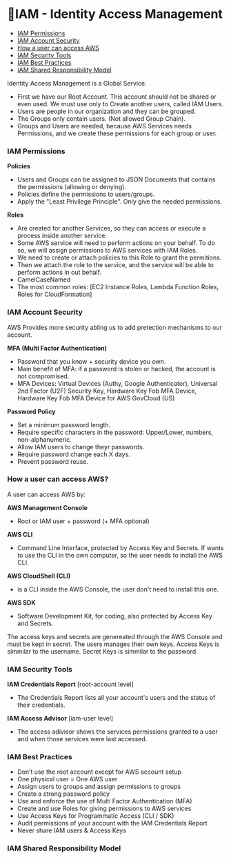 # 📝IAM - Identity Access Management

- [IAM Permissions](#iam-permissions)
- [IAM Account Security](#iam-account-security)
- [How a user can access AWS](#how-a-user-can-access-aws)
- [IAM Security Tools](#iam-security-tools)
- [IAM Best Practices](#iam-best-practices)
- [IAM Shared Responsibility Model](#iam-shared-responsibility-model)

Identity Access Management is a Global Service.

- First we have our Root Account. This account should not be shared or even used. We must use only to Create another users, called IAM Users.
- Users are people in our organization and they can be grouped.
- The Groups only contain users. (Not allowed Group Chain).
- Groups and Users are needed, because AWS Services needs Permissions, and we create these permissions for each group or user.

### IAM Permissions

**Policies**

- Users and Groups can be assigned to JSON Documents that contains the permissions (allowing or denying).
- Policies define the permissions to users/groups.
- Apply the "Least Privilege Principle". Only give the needed permissions.

**Roles**

- Are created for another Services, so they can access or execute a process inside another service.
- Some AWS service will need to perform actions on your behalf. To do so, we will assign permissions to AWS services with IAM Roles.
- We need to create or attach policies to this Role to grant the permitions.
- Then we attach the role to the service, and the service will be able to perform actions in out behalf.
- CamelCaseNamed
- The most common roles: [EC2 Instance Roles, Lambda Function Roles, Roles for CloudFormation]

### IAM Account Security

AWS Provides more security abling us to add pretection mechanisms to our account.

**MFA (Multi Factor Authentication)**

- Password that you know + security device you own.
- Main benefit of MFA: if a password is stolen or hacked, the account is not compromised.
- MFA Devices: Virtual Devices (Authy, Google Authenticator), Universal 2nd Factor (U2F) Security Key, Hardware Key Fob MFA Device, Hardware Key Fob MFA Device for AWS GovCloud (US)

**Password Policy**

- Set a minimum password length.
- Require specific characters in the password: Upper/Lower, numbers, non-alphanumeric.
- Allow IAM users to change theyr passwords.
- Require password change each X days.
- Prevent password reuse.

### How a user can access AWS?

A user can access AWS by:

**AWS Management Console**

- Root or IAM user + password (+ MFA optional)

**AWS CLI**

- Command Line Interface, protected by Access Key and Secrets. If wants to use the CLI in the own computer, so the user needs to install the AWS CLI.

**AWS CloudShell (CLI)**

- is a CLI inside the AWS Console, the user don't need to install this one.

**AWS SDK**

- Software Development Kit, for coding, also protected by Access Key and Secrets.

The access keys and secrets are genereated through the AWS Console and must be kept in secret. The users manages their own keys.
Access Keys is simmilar to the username.
Secret Keys is simmilar to the password.

### IAM Security Tools

**IAM Credentials Report** [root-account level]

- The Credentials Report lists all your account's users and the status of their credentials.

**IAM Access Advisor** [iam-user level]

- The access adivisor shows the services permissions granted to a user and when those services were last accessed.

### IAM Best Practices

- Don’t use the root account except for AWS account setup
- One physical user = One AWS user
- Assign users to groups and assign permissions to groups
- Create a strong password policy
- Use and enforce the use of Multi Factor Authentication (MFA)
- Create and use Roles for giving permissions to AWS services
- Use Access Keys for Programmatic Access (CLI / SDK)
- Audit permissions of your account with the IAM Credentials Report
- Never share IAM users & Access Keys

### IAM Shared Responsibility Model

